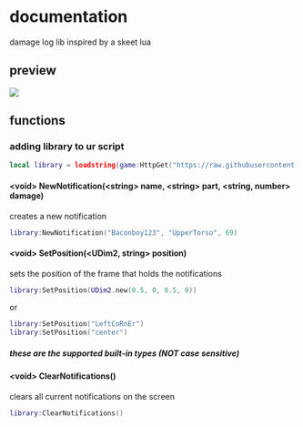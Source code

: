 # documentation
damage log lib inspired by a skeet lua

## preview
<img src="https://airstrike.school/%F0%9F%93%91%F0%9F%92%9F%F0%9F%9A%91%F0%9F%92%AD%F0%9F%8D%9D" />

## functions

### adding library to ur script
```lua
local library = loadstring(game:HttpGet("https://raw.githubusercontent.com/Rippeed/Roblox/main/universalDamageLog"))()
```

#### &lt;void&gt; NewNotification(&lt;string&gt; name, &lt;string&gt; part, <string, number> damage)
creates a new notification

```lua
library:NewNotification("Baconboy123", "UpperTorso", 69)
```

#### &lt;void&gt; SetPosition(<UDim2, string> position)
sets the position of the frame that holds the notifications

```lua
library:SetPosition(UDim2.new(0.5, 0, 0.5, 0))
```

or

```lua
library:SetPosition("LeftCoRnEr")
library:SetPosition("center")
```
##### these are the supported built-in types (NOT case sensitive)

#### &lt;void&gt; ClearNotifications()
clears all current notifications on the screen

```lua
library:ClearNotifications()
```
